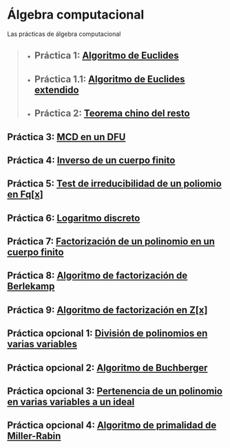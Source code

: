 # Álgebra computacional
Las prácticas de álgebra computacional
> - ## Práctica 1: [Algoritmo de Euclides](https://github.com/jsainero/alcomp/blob/master/pr1.mw)
> - ## Práctica 1.1: [Algoritmo de Euclides extendido](https://github.com/jsainero/alcomp/blob/master/pr1ext.mw)
> - ## Práctica 2: [Teorema chino del resto](https://github.com/jsainero/alcomp/blob/master/pr2.mw)
## Práctica 3: [MCD en un DFU](https://github.com/jsainero/alcomp/blob/master/pr3.mw)
## Práctica 4: [Inverso de un cuerpo finito](https://github.com/jsainero/alcomp/blob/master/pr4.mw)
## Práctica 5: [Test de irreducibilidad de un poliomio en Fq\[x\]](https://github.com/jsainero/alcomp/blob/master/pr5.mw)
## Práctica 6: [Logaritmo discreto](https://github.com/jsainero/alcomp/blob/master/pr6.mw)
## Práctica 7: [Factorización de un polinomio en un cuerpo finito](https://github.com/jsainero/alcomp/blob/master/pr7.mw)
## Práctica 8: [Algoritmo de factorización de Berlekamp](https://github.com/jsainero/alcomp/blob/master/pr8.mw)
## Práctica 9: [Algoritmo de factorización en Z\[x\]](https://github.com/jsainero/alcomp/blob/master/pr9.mw)
## Práctica opcional 1: [División de polinomios en varias variables](https://github.com/jsainero/alcomp/blob/master/prOPC1.mw)
## Práctica opcional 2: [Algoritmo de Buchberger](https://github.com/jsainero/alcomp/blob/master/prOPC2.mw)
## Práctica opcional 3: [Pertenencia de un polinomio en varias variables a un ideal](https://github.com/jsainero/alcomp/blob/master/prOPC3.mw)
## Práctica opcional 4: [Algoritmo de primalidad de Miller-Rabin](https://github.com/jsainero/alcomp/blob/master/prOPC4.mw)
